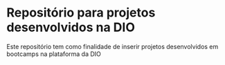 # Repositório para projetos desenvolvidos na DIO
Este repositório tem como finalidade de inserir projetos desenvolvidos em bootcamps na plataforma da DIO
